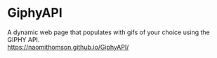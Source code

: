 # GiphyAPI<br/>
A dynamic web page that populates with gifs of your choice using the GIPHY API.<br/>
https://naomithomson.github.io/GiphyAPI/
